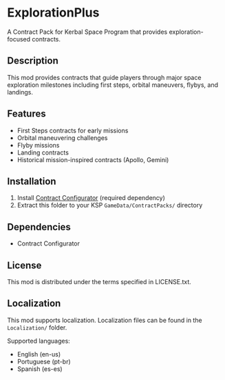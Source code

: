 # ExplorationPlus

A Contract Pack for Kerbal Space Program that provides exploration-focused contracts.

## Description

This mod provides contracts that guide players through major space exploration milestones including first steps, orbital maneuvers, flybys, and landings.

## Features

- First Steps contracts for early missions
- Orbital maneuvering challenges
- Flyby missions
- Landing contracts
- Historical mission-inspired contracts (Apollo, Gemini)

## Installation

1. Install [Contract Configurator](https://forum.kerbalspaceprogram.com/index.php?/topic/91625-contract-configurator/) (required dependency)
2. Extract this folder to your KSP `GameData/ContractPacks/` directory

## Dependencies

- Contract Configurator

## License

This mod is distributed under the terms specified in LICENSE.txt.

## Localization

This mod supports localization. Localization files can be found in the `Localization/` folder.

Supported languages:
- English (en-us)
- Portuguese (pt-br)
- Spanish (es-es)
